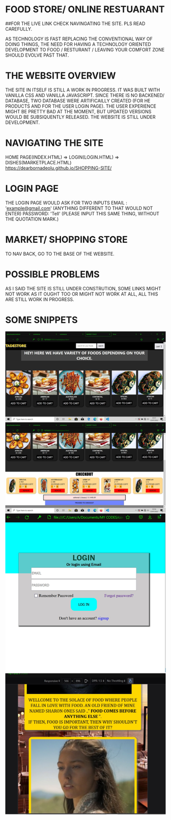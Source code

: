 # FOOD STORE/ ONLINE RESTUARANT
##FOR THE LIVE LINK CHECK NAVINGATING THE SITE. PLS READ CAREFULLY.


AS TECHNOLOGY IS FAST REPLACING THE CONVENTIONAL WAY OF DOING THINGS, THE NEED FOR HAVING A TECHNOLOGY ORIENTED DEVELOPMENT TO FOOD / RESTURANT / LEAVING YOUR COMFORT ZONE SHOULD EVOLVE PAST THAT.
# THE WEBSITE OVERVIEW
THE SITE IN ITSELF IS STILL A WORK IN PROGRESS. IT WAS BUILT WITH VANILLA CSS AND VANILLA JAVASCRIPT. SINCE THERE IS NO BACKENED/ DATABASE, TWO DATABASE WERE ARTIFICAILLY CREATED (FOR HE PRODUCTS AND FOR THE USER LOGIN PAGE). THE USER EXPERIENCE MIGHT BE PRETTY BAD AT THE MOMENT, BUT UPDATED VERSIONS WOULD BE SUBSIQUENTLY RELEASED. THE WEBSITE IS STILL UNDER DEVELOPMENT.
# NAVIGATING THE SITE
HOME PAGE(INDEX.HTML) => LOGIN(LOGIN.HTML) => DISHES(MARKETPLACE.HTML)
 https://dearbornadeolu.github.io/SHOPPING-SITE/
# LOGIN PAGE
THE LOGIN PAGE WOULD ASK FOR TWO INPUTS
EMAIL : 'example@gmail.com' (ANYTHING DIFFERENT TO THAT WOULD NOT ENTER) 
PASSWORD: 'Tell' (PLEASE INPUT THIS SAME THING, WITHOUT THE QUOTATION MARK.)
# MARKET/ SHOPPING STORE
TO NAV BACK, GO TO THE BASE OF THE WEBSITE.
# POSSIBLE PROBLEMS 
AS I SAID THE SITE IS STILL UNDER CONSTRUTION, SOME LINKS MIGHT NOT WORK AS IT OUGHT TOO OR MIGHT NOT WORK AT ALL, ALL THIS ARE STILL WORK IN PROGRESS.
# SOME SNIPPETS
![FIRST IMG](DESK1.jpg)
![FIRST IMG](DESK2.jpg)
![FIRST IMG](DESK3.jpg)
![FIRST IMG](DESK4.jpg)
